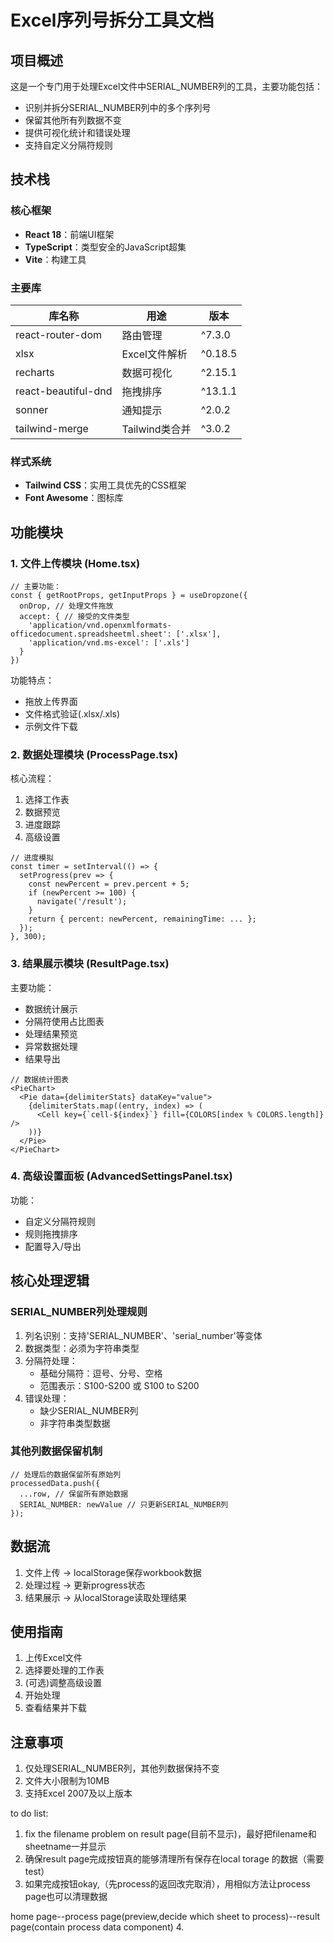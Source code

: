 # Excel序列号拆分工具文档

## 项目概述
这是一个专门用于处理Excel文件中SERIAL_NUMBER列的工具，主要功能包括：
- 识别并拆分SERIAL_NUMBER列中的多个序列号
- 保留其他所有列数据不变
- 提供可视化统计和错误处理
- 支持自定义分隔符规则

## 技术栈
### 核心框架
- **React 18**：前端UI框架
- **TypeScript**：类型安全的JavaScript超集
- **Vite**：构建工具

### 主要库
| 库名称 | 用途 | 版本 |
|--------|------|------|
| react-router-dom | 路由管理 | ^7.3.0 |
| xlsx | Excel文件解析 | ^0.18.5 |
| recharts | 数据可视化 | ^2.15.1 |
| react-beautiful-dnd | 拖拽排序 | ^13.1.1 |
| sonner | 通知提示 | ^2.0.2 |
| tailwind-merge | Tailwind类合并 | ^3.0.2 |

### 样式系统
- **Tailwind CSS**：实用工具优先的CSS框架
- **Font Awesome**：图标库

## 功能模块

### 1. 文件上传模块 (Home.tsx)
```tsx
// 主要功能：
const { getRootProps, getInputProps } = useDropzone({
  onDrop, // 处理文件拖放
  accept: { // 接受的文件类型
    'application/vnd.openxmlformats-officedocument.spreadsheetml.sheet': ['.xlsx'],
    'application/vnd.ms-excel': ['.xls']
  }
})
```
功能特点：
- 拖放上传界面
- 文件格式验证(.xlsx/.xls)
- 示例文件下载

### 2. 数据处理模块 (ProcessPage.tsx)
核心流程：
1. 选择工作表
2. 数据预览
3. 进度跟踪
4. 高级设置

```tsx
// 进度模拟
const timer = setInterval(() => {
  setProgress(prev => {
    const newPercent = prev.percent + 5;
    if (newPercent >= 100) {
      navigate('/result');
    }
    return { percent: newPercent, remainingTime: ... };
  });
}, 300);
```

### 3. 结果展示模块 (ResultPage.tsx)
主要功能：
- 数据统计展示
- 分隔符使用占比图表
- 处理结果预览
- 异常数据处理
- 结果导出

```tsx
// 数据统计图表
<PieChart>
  <Pie data={delimiterStats} dataKey="value">
    {delimiterStats.map((entry, index) => (
      <Cell key={`cell-${index}`} fill={COLORS[index % COLORS.length]} />
    ))}
  </Pie>
</PieChart>
```

### 4. 高级设置面板 (AdvancedSettingsPanel.tsx)
功能：
- 自定义分隔符规则
- 规则拖拽排序
- 配置导入/导出

## 核心处理逻辑

### SERIAL_NUMBER列处理规则
1. 列名识别：支持'SERIAL_NUMBER'、'serial_number'等变体
2. 数据类型：必须为字符串类型
3. 分隔符处理：
   - 基础分隔符：逗号、分号、空格
   - 范围表示：S100-S200 或 S100 to S200
4. 错误处理：
   - 缺少SERIAL_NUMBER列
   - 非字符串类型数据

### 其他列数据保留机制
```tsx
// 处理后的数据保留所有原始列
processedData.push({
  ...row, // 保留所有原始数据
  SERIAL_NUMBER: newValue // 只更新SERIAL_NUMBER列
});
```

## 数据流
1. 文件上传 → localStorage保存workbook数据
2. 处理过程 → 更新progress状态
3. 结果展示 → 从localStorage读取处理结果

## 使用指南
1. 上传Excel文件
2. 选择要处理的工作表
3. (可选)调整高级设置
4. 开始处理
5. 查看结果并下载

## 注意事项
1. 仅处理SERIAL_NUMBER列，其他列数据保持不变
2. 文件大小限制为10MB
3. 支持Excel 2007及以上版本

to do list:
  1. fix the filename problem on result page(目前不显示)，最好把filename和sheetname一并显示
  2. 确保result page完成按钮真的能够清理所有保存在local torage 的数据（需要test）
  3. 如果完成按钮okay,（先process的返回改完取消），用相似方法让process page也可以清理数据


home page--process page(preview,decide which sheet to process)--result page(contain process data component)
  4. 